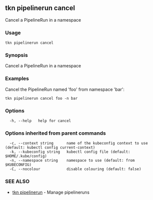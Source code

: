 ## tkn pipelinerun cancel

Cancel a PipelineRun in a namespace

### Usage

```
tkn pipelinerun cancel
```

### Synopsis

Cancel a PipelineRun in a namespace

### Examples

Cancel the PipelineRun named 'foo' from namespace 'bar':

    tkn pipelinerun cancel foo -n bar


### Options

```
  -h, --help   help for cancel
```

### Options inherited from parent commands

```
  -c, --context string      name of the kubeconfig context to use (default: kubectl config current-context)
  -k, --kubeconfig string   kubectl config file (default: $HOME/.kube/config)
  -n, --namespace string    namespace to use (default: from $KUBECONFIG)
  -C, --nocolour            disable colouring (default: false)
```

### SEE ALSO

* [tkn pipelinerun](tkn_pipelinerun.md)	 - Manage pipelineruns

